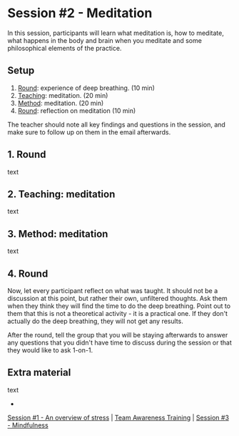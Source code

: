 # Session #2 - Meditation

In this session, participants will learn what meditation is, how to meditate, what happens in the body and brain when you meditate and some philosophical elements of the practice.

## Setup
1. [Round](#1-round): experience of deep breathing. (10 min)
2. [Teaching](#2-teaching-meditation): meditation. (20 min)
3. [Method](#3-method-meditation): meditation. (20 min)
4. [Round](#4-round): reflection on meditation (10 min)

The teacher should note all key findings and questions in the session, and make sure to follow up on them in the email afterwards.

## 1. Round
text

## 2. Teaching: meditation
text

## 3. Method: meditation
text

## 4. Round
Now, let every participant reflect on what was taught. It should not be a discussion at this point, but rather their own, unfiltered thoughts. Ask them when they think they will find the time to do the deep breathing. Point out to them that this is not a theoretical activity - it is a practical one. If they don't actually do the deep breathing, they will not get any results.

After the round, tell the group that you will be staying afterwards to answer any questions that you didn't have time to discuss during the session or that they would like to ask 1-on-1.

## Extra material
text

-

[Session #1 - An overview of stress](session-01-stress.md) | [Team Awareness Training](../..) | [Session #3 - Mindfulness](session-03-mindfulness.md)

